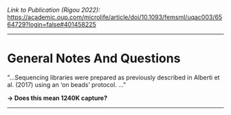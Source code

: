 *Link to Publication (Rigou 2022):*
https://academic.oup.com/microlife/article/doi/10.1093/femsml/uqac003/6564729?login=false#401458225

---

# General Notes And Questions

"...Sequencing libraries were prepared as previously described in Alberti et al. (2017) using an ‘on beads’ protocol. ..."

**-> Does this mean 1240K capture?**

---